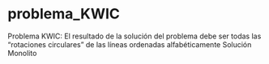 # problema_KWIC
 Problema KWIC: El resultado de la solución del problema debe ser todas las “rotaciones circulares” de las líneas ordenadas alfabéticamente
Solución Monolito 

